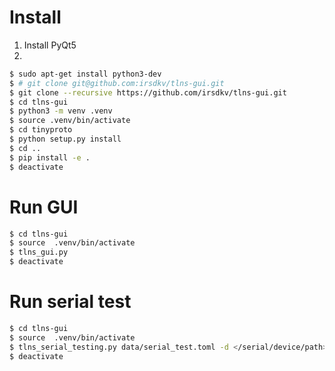 # Install

1. Install PyQt5
2. 
```bash
$ sudo apt-get install python3-dev
$ # git clone git@github.com:irsdkv/tlns-gui.git
$ git clone --recursive https://github.com/irsdkv/tlns-gui.git
$ cd tlns-gui
$ python3 -m venv .venv
$ source .venv/bin/activate
$ cd tinyproto
$ python setup.py install
$ cd ..
$ pip install -e .
$ deactivate
```

# Run GUI
```bash
$ cd tlns-gui
$ source  .venv/bin/activate
$ tlns_gui.py
$ deactivate
```

# Run serial test
```bash
$ cd tlns-gui
$ source  .venv/bin/activate
$ tlns_serial_testing.py data/serial_test.toml -d </serial/device/path> [-B baud]
$ deactivate
```